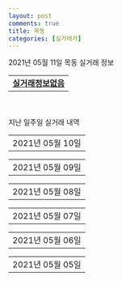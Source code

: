 ```yaml
---
layout: post
comments: true
title: 목동
categories: [실거래가]
---
```


2021년 05월 11일 목동 실거래 정보

<table>
  <tr>
    <td colspan="4" style="font-weight: bold;"><a href="https://search.naver.com/search.naver?query=실거래정보없음">실거래정보없음</a></td>
  </tr>
    
</table>
    
<div style="margin-top: 50px; margin-bottom: 13px">지난 일주일 실거래 내역</div>

  <table style="width: 100%; margin-bottom: 1px">
      <tr class="header">
        <td>2021년 05월 10일</td>
      </tr>
      <tr class="child" style="display: none">
        <td>
            
        <table>
          <tr>
            <td colspan="4" style="font-weight: bold;"><a href="https://search.naver.com/search.naver?query=실거래정보없음">실거래정보없음</a></td>
          </tr>

        </table>
    
        </td>
      </tr>
  </table>
    
  <table style="width: 100%; margin-bottom: 1px">
      <tr class="header">
        <td>2021년 05월 09일</td>
      </tr>
      <tr class="child" style="display: none">
        <td>
            
        <table>
          <tr>
            <td colspan="4" style="font-weight: bold;"><a href="https://search.naver.com/search.naver?query=목동신시가지1">목동신시가지1</a></td>
          </tr>

          <tr>
            <td>매매</td>
            <td>1층</td>
            <td>123.19㎡</td>
            <td>계약일 2021-04-22</td>
          </tr>
          <tr>
            <td colspan="4">240,000<br>기존최고가 240,000</td>
          </tr>
    
        </table>
        <table style="margin-top: 5px">
          <tr>
            <td colspan="4" style="font-weight: bold;"><a href="https://search.naver.com/search.naver?query=성원2">성원2</a></td>
          </tr>
    
          <tr>
            <td>매매</td>
            <td>4층</td>
            <td>59.9㎡</td>
            <td>계약일 2021-04-19</td>
          </tr>
          <tr>
            <td colspan="4">65,900<br>기존최고가 65,900</td>
          </tr>
    
        </table>
        <table style="margin-top: 5px">
          <tr>
            <td colspan="4" style="font-weight: bold;"><a href="https://search.naver.com/search.naver?query=하이페리온2">하이페리온2</a></td>
          </tr>
    
          <tr>
            <td>매매</td>
            <td>25층</td>
            <td>136.082㎡</td>
            <td>계약일 2021-04-25</td>
          </tr>
          <tr>
            <td colspan="4">230,000<br>기존최고가 230,000</td>
          </tr>
    
          <tr>
            <td>매매</td>
            <td>18층</td>
            <td>136.082㎡</td>
            <td>계약일 2021-04-17</td>
          </tr>
          <tr>
            <td colspan="4">224,000<br>기존최고가 224,000</td>
          </tr>
    
        </table>
    
        </td>
      </tr>
  </table>
    
  <table style="width: 100%; margin-bottom: 1px">
      <tr class="header">
        <td>2021년 05월 08일</td>
      </tr>
      <tr class="child" style="display: none">
        <td>
            
        <table>
          <tr>
            <td colspan="4" style="font-weight: bold;"><a href="https://search.naver.com/search.naver?query=대원칸타빌2">대원칸타빌2</a></td>
          </tr>

          <tr>
            <td>매매</td>
            <td>5층</td>
            <td>84.98㎡</td>
            <td>계약일 2021-04-18</td>
          </tr>
          <tr>
            <td colspan="4">135,000<br>기존최고가 135,000</td>
          </tr>
    
        </table>
        <table style="margin-top: 5px">
          <tr>
            <td colspan="4" style="font-weight: bold;"><a href="https://search.naver.com/search.naver?query=건영">건영</a></td>
          </tr>
    
          <tr>
            <td>전세</td>
            <td>5층</td>
            <td>84.3㎡</td>
            <td>계약일 2021-04-23</td>
          </tr>
          <tr>
            <td colspan="4">32,550</td>
          </tr>
    
        </table>
        <table style="margin-top: 5px">
          <tr>
            <td colspan="4" style="font-weight: bold;"><a href="https://search.naver.com/search.naver?query=금강에스쁘아">금강에스쁘아</a></td>
          </tr>
    
          <tr>
            <td>전세</td>
            <td>16층</td>
            <td>59.691㎡</td>
            <td>계약일 2021-05-05</td>
          </tr>
          <tr>
            <td colspan="4">39,900</td>
          </tr>
    
        </table>
        <table style="margin-top: 5px">
          <tr>
            <td colspan="4" style="font-weight: bold;"><a href="https://search.naver.com/search.naver?query=금호어울림">금호어울림</a></td>
          </tr>
    
          <tr>
            <td>전세</td>
            <td>1층</td>
            <td>120.12㎡</td>
            <td>계약일 2021-04-24</td>
          </tr>
          <tr>
            <td colspan="4">58,800</td>
          </tr>
    
        </table>
        <table style="margin-top: 5px">
          <tr>
            <td colspan="4" style="font-weight: bold;"><a href="https://search.naver.com/search.naver?query=목동 이-편한세상">목동 이-편한세상</a></td>
          </tr>
    
          <tr>
            <td>월세</td>
            <td>10층</td>
            <td>84.93㎡</td>
            <td>계약일 2021-03-13</td>
          </tr>
          <tr>
            <td colspan="4">140 (25,000)</td>
          </tr>
    
        </table>
        <table style="margin-top: 5px">
          <tr>
            <td colspan="4" style="font-weight: bold;"><a href="https://search.naver.com/search.naver?query=목동미소래">목동미소래</a></td>
          </tr>
    
          <tr>
            <td>월세</td>
            <td>1층</td>
            <td>84.95㎡</td>
            <td>계약일 2021-05-06</td>
          </tr>
          <tr>
            <td colspan="4">70 (2,000)</td>
          </tr>
    
        </table>
        <table style="margin-top: 5px">
          <tr>
            <td colspan="4" style="font-weight: bold;"><a href="https://search.naver.com/search.naver?query=목동신시가지1">목동신시가지1</a></td>
          </tr>
    
          <tr>
            <td>월세</td>
            <td>5층</td>
            <td>154.44㎡</td>
            <td>계약일 2021-05-07</td>
          </tr>
          <tr>
            <td colspan="4">80 (70,000)</td>
          </tr>
    
        </table>
        <table style="margin-top: 5px">
          <tr>
            <td colspan="4" style="font-weight: bold;"><a href="https://search.naver.com/search.naver?query=목동신시가지2">목동신시가지2</a></td>
          </tr>
    
          <tr>
            <td>전세</td>
            <td>2층</td>
            <td>95.76㎡</td>
            <td>계약일 2021-05-06</td>
          </tr>
          <tr>
            <td colspan="4">68,250</td>
          </tr>
    
          <tr>
            <td>전세</td>
            <td>6층</td>
            <td>65.25㎡</td>
            <td>계약일 2021-05-07</td>
          </tr>
          <tr>
            <td colspan="4">45,000</td>
          </tr>
    
          <tr>
            <td>전세</td>
            <td>6층</td>
            <td>65.25㎡</td>
            <td>계약일 2021-05-07</td>
          </tr>
          <tr>
            <td colspan="4">45,000</td>
          </tr>
    
        </table>
        <table style="margin-top: 5px">
          <tr>
            <td colspan="4" style="font-weight: bold;"><a href="https://search.naver.com/search.naver?query=목동신시가지7">목동신시가지7</a></td>
          </tr>
    
          <tr>
            <td>전세</td>
            <td>1층</td>
            <td>59.39㎡</td>
            <td>계약일 2021-04-16</td>
          </tr>
          <tr>
            <td colspan="4">54,000<br>기존최고가 None</td>
          </tr>
    
        </table>
        <table style="margin-top: 5px">
          <tr>
            <td colspan="4" style="font-weight: bold;"><a href="https://search.naver.com/search.naver?query=벽산">벽산</a></td>
          </tr>
    
          <tr>
            <td>전세</td>
            <td>3층</td>
            <td>84.71㎡</td>
            <td>계약일 2021-03-27</td>
          </tr>
          <tr>
            <td colspan="4">95,000</td>
          </tr>
    
        </table>
    
        </td>
      </tr>
  </table>
    
  <table style="width: 100%; margin-bottom: 1px">
      <tr class="header">
        <td>2021년 05월 07일</td>
      </tr>
      <tr class="child" style="display: none">
        <td>
            
        <table>
          <tr>
            <td colspan="4" style="font-weight: bold;"><a href="https://search.naver.com/search.naver?query=롯데캐슬위너">롯데캐슬위너</a></td>
          </tr>

          <tr>
            <td>매매</td>
            <td>6층</td>
            <td>59.98㎡</td>
            <td>계약일 2021-04-26</td>
          </tr>
          <tr>
            <td colspan="4">100,000<br>기존최고가 100,000</td>
          </tr>
    
        </table>
        <table style="margin-top: 5px">
          <tr>
            <td colspan="4" style="font-weight: bold;"><a href="https://search.naver.com/search.naver?query=목동신시가지5">목동신시가지5</a></td>
          </tr>
    
          <tr>
            <td>매매</td>
            <td>8층</td>
            <td>65.08㎡</td>
            <td>계약일 2021-04-23</td>
          </tr>
          <tr>
            <td colspan="4">170,000<br>기존최고가 170,000</td>
          </tr>
    
        </table>
        <table style="margin-top: 5px">
          <tr>
            <td colspan="4" style="font-weight: bold;"><a href="https://search.naver.com/search.naver?query=목동신시가지7">목동신시가지7</a></td>
          </tr>
    
          <tr>
            <td>매매</td>
            <td>4층</td>
            <td>66.6㎡</td>
            <td>계약일 2021-04-17</td>
          </tr>
          <tr>
            <td colspan="4">177,000<br>기존최고가 177,000</td>
          </tr>
    
          <tr>
            <td>매매</td>
            <td>14층</td>
            <td>66.6㎡</td>
            <td>계약일 2021-04-10</td>
          </tr>
          <tr>
            <td colspan="4">170,000<br>기존최고가 170,000</td>
          </tr>
    
          <tr>
            <td>매매</td>
            <td>3층</td>
            <td>59.39㎡</td>
            <td>계약일 2021-04-13</td>
          </tr>
          <tr>
            <td colspan="4">157,500<br>기존최고가 157,500</td>
          </tr>
    
        </table>
        <table style="margin-top: 5px">
          <tr>
            <td colspan="4" style="font-weight: bold;"><a href="https://search.naver.com/search.naver?query=목동에버하임">목동에버하임</a></td>
          </tr>
    
          <tr>
            <td>매매</td>
            <td>3층</td>
            <td>41.06㎡</td>
            <td>계약일 2021-04-19</td>
          </tr>
          <tr>
            <td colspan="4">45,000<br>기존최고가 45,000</td>
          </tr>
    
        </table>
        <table style="margin-top: 5px">
          <tr>
            <td colspan="4" style="font-weight: bold;"><a href="https://search.naver.com/search.naver?query=성원2">성원2</a></td>
          </tr>
    
          <tr>
            <td>매매</td>
            <td>9층</td>
            <td>59.9㎡</td>
            <td>계약일 2021-05-01</td>
          </tr>
          <tr>
            <td colspan="4">65,500<br>기존최고가 65,500</td>
          </tr>
    
        </table>
        <table style="margin-top: 5px">
          <tr>
            <td colspan="4" style="font-weight: bold;"><a href="https://search.naver.com/search.naver?query=금호아파트(768)">금호아파트(768)</a></td>
          </tr>
    
          <tr>
            <td>전세</td>
            <td>5층</td>
            <td>59.67㎡</td>
            <td>계약일 2021-04-29</td>
          </tr>
          <tr>
            <td colspan="4">29,400</td>
          </tr>
    
        </table>
        <table style="margin-top: 5px">
          <tr>
            <td colspan="4" style="font-weight: bold;"><a href="https://search.naver.com/search.naver?query=목동신시가지1">목동신시가지1</a></td>
          </tr>
    
          <tr>
            <td>전세</td>
            <td>14층</td>
            <td>90.06㎡</td>
            <td>계약일 2021-05-05</td>
          </tr>
          <tr>
            <td colspan="4">70,000</td>
          </tr>
    
          <tr>
            <td>전세</td>
            <td>2층</td>
            <td>98.08㎡</td>
            <td>계약일 2021-05-01</td>
          </tr>
          <tr>
            <td colspan="4">68,000</td>
          </tr>
    
        </table>
        <table style="margin-top: 5px">
          <tr>
            <td colspan="4" style="font-weight: bold;"><a href="https://search.naver.com/search.naver?query=목동신시가지2">목동신시가지2</a></td>
          </tr>
    
          <tr>
            <td>전세</td>
            <td>14층</td>
            <td>65.82㎡</td>
            <td>계약일 2021-05-05</td>
          </tr>
          <tr>
            <td colspan="4">49,350</td>
          </tr>
    
        </table>
        <table style="margin-top: 5px">
          <tr>
            <td colspan="4" style="font-weight: bold;"><a href="https://search.naver.com/search.naver?query=목동신시가지3">목동신시가지3</a></td>
          </tr>
    
          <tr>
            <td>전세</td>
            <td>3층</td>
            <td>95.74㎡</td>
            <td>계약일 2021-04-30</td>
          </tr>
          <tr>
            <td colspan="4">66,150</td>
          </tr>
    
        </table>
        <table style="margin-top: 5px">
          <tr>
            <td colspan="4" style="font-weight: bold;"><a href="https://search.naver.com/search.naver?query=목동신시가지4">목동신시가지4</a></td>
          </tr>
    
          <tr>
            <td>월세</td>
            <td>4층</td>
            <td>48.69㎡</td>
            <td>계약일 2021-03-31</td>
          </tr>
          <tr>
            <td colspan="4">65 (25,000)</td>
          </tr>
    
        </table>
        <table style="margin-top: 5px">
          <tr>
            <td colspan="4" style="font-weight: bold;"><a href="https://search.naver.com/search.naver?query=목동신시가지7">목동신시가지7</a></td>
          </tr>
    
          <tr>
            <td>전세</td>
            <td>4층</td>
            <td>66.6㎡</td>
            <td>계약일 2021-03-03</td>
          </tr>
          <tr>
            <td colspan="4">60,000</td>
          </tr>
    
          <tr>
            <td>전세</td>
            <td>2층</td>
            <td>66.6㎡</td>
            <td>계약일 2021-05-01</td>
          </tr>
          <tr>
            <td colspan="4">44,000</td>
          </tr>
    
        </table>
        <table style="margin-top: 5px">
          <tr>
            <td colspan="4" style="font-weight: bold;"><a href="https://search.naver.com/search.naver?query=목동청구한신아파트">목동청구한신아파트</a></td>
          </tr>
    
          <tr>
            <td>월세</td>
            <td>13층</td>
            <td>84.76㎡</td>
            <td>계약일 2021-05-03</td>
          </tr>
          <tr>
            <td colspan="4">162 (10,000)</td>
          </tr>
    
          <tr>
            <td>전세</td>
            <td>3층</td>
            <td>84.77㎡</td>
            <td>계약일 2021-05-06</td>
          </tr>
          <tr>
            <td colspan="4">65,000</td>
          </tr>
    
        </table>
    
        </td>
      </tr>
  </table>
    
  <table style="width: 100%; margin-bottom: 1px">
      <tr class="header">
        <td>2021년 05월 06일</td>
      </tr>
      <tr class="child" style="display: none">
        <td>
            
        <table>
          <tr>
            <td colspan="4" style="font-weight: bold;"><a href="https://search.naver.com/search.naver?query=실거래정보없음">실거래정보없음</a></td>
          </tr>

        </table>
    
        </td>
      </tr>
  </table>
    
  <table style="width: 100%; margin-bottom: 1px">
      <tr class="header">
        <td>2021년 05월 05일</td>
      </tr>
      <tr class="child" style="display: none">
        <td>
            
        <table>
          <tr>
            <td colspan="4" style="font-weight: bold;"><a href="https://search.naver.com/search.naver?query=목동신시가지4">목동신시가지4</a></td>
          </tr>

          <tr>
            <td>매매</td>
            <td>19층</td>
            <td>47.25㎡</td>
            <td>계약일 2021-04-23</td>
          </tr>
          <tr>
            <td colspan="4">136,000<br>기존최고가 136,000</td>
          </tr>
    
        </table>
        <table style="margin-top: 5px">
          <tr>
            <td colspan="4" style="font-weight: bold;"><a href="https://search.naver.com/search.naver?query=목동신시가지7">목동신시가지7</a></td>
          </tr>
    
          <tr>
            <td>매매</td>
            <td>2층</td>
            <td>53.88㎡</td>
            <td>계약일 2021-04-13</td>
          </tr>
          <tr>
            <td colspan="4">149,700<br>기존최고가 149,700</td>
          </tr>
    
        </table>
        <table style="margin-top: 5px">
          <tr>
            <td colspan="4" style="font-weight: bold;"><a href="https://search.naver.com/search.naver?query=래디앙아파트">래디앙아파트</a></td>
          </tr>
    
          <tr>
            <td>월세</td>
            <td>3층</td>
            <td>139.4㎡</td>
            <td>계약일 2021-03-16</td>
          </tr>
          <tr>
            <td colspan="4">15 (105,000)</td>
          </tr>
    
        </table>
        <table style="margin-top: 5px">
          <tr>
            <td colspan="4" style="font-weight: bold;"><a href="https://search.naver.com/search.naver?query=목동벨로스주상복합">목동벨로스주상복합</a></td>
          </tr>
    
          <tr>
            <td>전세</td>
            <td>4층</td>
            <td>71.47㎡</td>
            <td>계약일 2021-04-27</td>
          </tr>
          <tr>
            <td colspan="4">40,900</td>
          </tr>
    
        </table>
        <table style="margin-top: 5px">
          <tr>
            <td colspan="4" style="font-weight: bold;"><a href="https://search.naver.com/search.naver?query=목동신시가지1">목동신시가지1</a></td>
          </tr>
    
          <tr>
            <td>전세</td>
            <td>13층</td>
            <td>154.44㎡</td>
            <td>계약일 2021-03-23</td>
          </tr>
          <tr>
            <td colspan="4">140,000</td>
          </tr>
    
        </table>
        <table style="margin-top: 5px">
          <tr>
            <td colspan="4" style="font-weight: bold;"><a href="https://search.naver.com/search.naver?query=목동신시가지7">목동신시가지7</a></td>
          </tr>
    
          <tr>
            <td>전세</td>
            <td>2층</td>
            <td>53.88㎡</td>
            <td>계약일 2021-03-27</td>
          </tr>
          <tr>
            <td colspan="4">45,000</td>
          </tr>
    
        </table>
        <table style="margin-top: 5px">
          <tr>
            <td colspan="4" style="font-weight: bold;"><a href="https://search.naver.com/search.naver?query=목동에버하임">목동에버하임</a></td>
          </tr>
    
          <tr>
            <td>전세</td>
            <td>3층</td>
            <td>41.06㎡</td>
            <td>계약일 2021-05-04</td>
          </tr>
          <tr>
            <td colspan="4">39,000<br>기존최고가 None</td>
          </tr>
    
        </table>
        <table style="margin-top: 5px">
          <tr>
            <td colspan="4" style="font-weight: bold;"><a href="https://search.naver.com/search.naver?query=웨스트빌">웨스트빌</a></td>
          </tr>
    
          <tr>
            <td>전세</td>
            <td>1층</td>
            <td>68.647㎡</td>
            <td>계약일 2021-05-04</td>
          </tr>
          <tr>
            <td colspan="4">31,500</td>
          </tr>
    
        </table>
    
        </td>
      </tr>
  </table>
    

